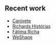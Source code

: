 ## Recent work

* [Canivete](http://canivete.leofavre.com/)
* [Richards Histórias](http://www.richards.com.br/historias/mario-cohen/)
* [Fátima Richa](http://richaarquitetura.com.br/)
* [WeShape](http://www.weshape.com.br/)
